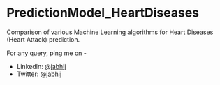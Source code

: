# PredictionModel_HeartDiseases
Comparison of various Machine Learning algorithms for Heart Diseases (Heart Attack) prediction.


For any query, ping me on -
- LinkedIn: [@jabhij](https://www.linkedin.com/in/jabhij/)
- Twitter: [@jabhij](https://twitter.com/jabhij)
